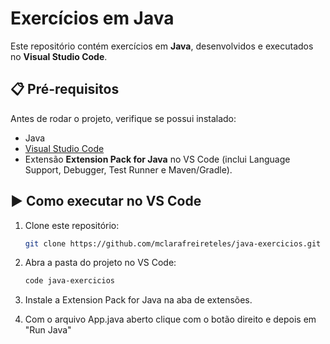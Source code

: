 # Exercícios em Java

Este repositório contém exercícios em **Java**, desenvolvidos e executados no **Visual Studio Code**.

## 📋 Pré-requisitos

Antes de rodar o projeto, verifique se possui instalado:

- Java
- [Visual Studio Code](https://code.visualstudio.com/)  
- Extensão **Extension Pack for Java** no VS Code (inclui Language Support, Debugger, Test Runner e Maven/Gradle).  

## ▶️ Como executar no VS Code

1. Clone este repositório:
   ```bash
   git clone https://github.com/mclarafreireteles/java-exercicios.git

2. Abra a pasta do projeto no VS Code:
    ```bash
    code java-exercicios

3. Instale a Extension Pack for Java na aba de extensões.

4. Com o arquivo App.java aberto clique com o botão direito e depois em "Run Java"
